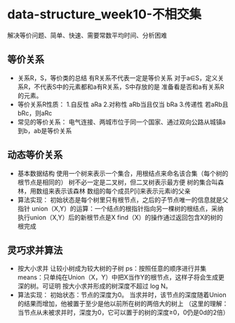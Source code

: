 # data-structure_week10-不相交集
解决等价问题、简单、快速、需要常数平均时间、分析困难
## 等价关系
- 关系R，S，等价类的总结
有R关系不代表一定是等价关系
对于a∈S，定义关系R，不代表S中的元素都和a有R关系，S中存放的是 准备看是否和a有关系R的元素。
- 等价关系R性质：
1.自反性 aRa
2.对称性 aRb当且仅当 bRa
3.传递性 若aRb且bRc，则aRc
- 常见的等价关系：
电气连接、两城市位于同一个国家、通过双向公路从城镇a到b，ab是等价关系
## 动态等价关系
- 基本数据结构
使用一个树来表示一个集合，用根结点来命名该合集（每个树的根节点是相同的）
树不必一定是二叉树，但二叉树表示最方便
树的集合叫森林，用数组来表示该森林
数组的每个成员P[i]来表示元素i的父亲
- 算法实现：
初始状态是每个树里只有根节点，之后的子节点唯一的信息就是父指针
union（X,Y）的运算：一个结点的根指针指向另一棵树的根结点，采纳执行union（X,Y）后的新根节点是X
find（X）的操作通过返回包含X的树的根完成
## 灵巧求并算法
- 按大小求并
让较小树成为较大树的子树
ps：按照任意的顺序进行并集 means：只单纯在Union（X，Y）中把X当作Y的根节点，这样子将会生成更深的树。可证明  按大小求并形成的树深度不超过 log N。
- 算法实现：
初始状态：节点的深度为0。
当求并时，该节点的深度随着Union的结果而增加，他被置于至少是他以前所在树的两倍大的树上
（这里的理解：当节点从未被求并时，深度为0，它可以置于的树的深度≥0，0仍是0d的2倍）

